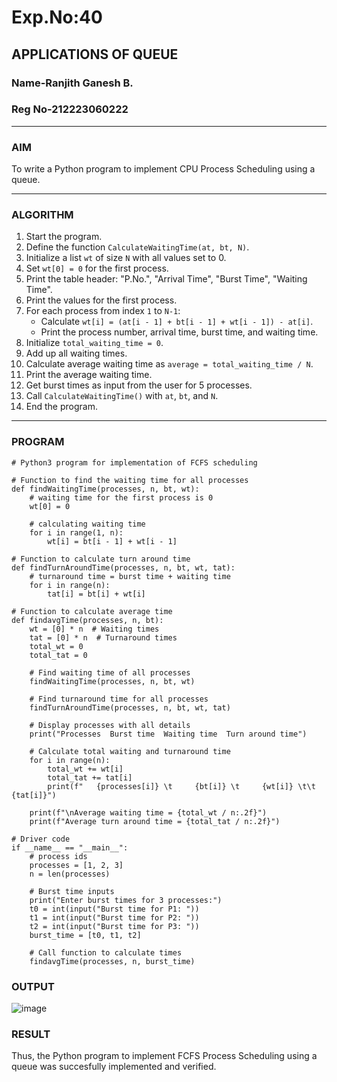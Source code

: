 # Exp.No:40  
## APPLICATIONS OF QUEUE
### Name-Ranjith Ganesh B.
### Reg No-212223060222
---

### AIM  
To write a Python program to implement CPU Process Scheduling using a queue.

---

### ALGORITHM  

1. Start the program.  
2. Define the function `CalculateWaitingTime(at, bt, N)`.  
3. Initialize a list `wt` of size `N` with all values set to 0.  
4. Set `wt[0] = 0` for the first process.  
5. Print the table header: "P.No.", "Arrival Time", "Burst Time", "Waiting Time".  
6. Print the values for the first process.  
7. For each process from index `1` to `N-1`:  
   - Calculate `wt[i] = (at[i - 1] + bt[i - 1] + wt[i - 1]) - at[i]`.  
   - Print the process number, arrival time, burst time, and waiting time.  
8. Initialize `total_waiting_time = 0`.  
9. Add up all waiting times.  
10. Calculate average waiting time as `average = total_waiting_time / N`.  
11. Print the average waiting time.  
12. Get burst times as input from the user for 5 processes.  
13. Call `CalculateWaitingTime()` with `at`, `bt`, and `N`.  
14. End the program.

---

### PROGRAM  

```
# Python3 program for implementation of FCFS scheduling

# Function to find the waiting time for all processes
def findWaitingTime(processes, n, bt, wt):
    # waiting time for the first process is 0
    wt[0] = 0

    # calculating waiting time
    for i in range(1, n):
        wt[i] = bt[i - 1] + wt[i - 1]

# Function to calculate turn around time
def findTurnAroundTime(processes, n, bt, wt, tat):
    # turnaround time = burst time + waiting time
    for i in range(n):
        tat[i] = bt[i] + wt[i]

# Function to calculate average time
def findavgTime(processes, n, bt):
    wt = [0] * n  # Waiting times
    tat = [0] * n  # Turnaround times
    total_wt = 0
    total_tat = 0

    # Find waiting time of all processes
    findWaitingTime(processes, n, bt, wt)

    # Find turnaround time for all processes
    findTurnAroundTime(processes, n, bt, wt, tat)

    # Display processes with all details
    print("Processes  Burst time  Waiting time  Turn around time")

    # Calculate total waiting and turnaround time
    for i in range(n):
        total_wt += wt[i]
        total_tat += tat[i]
        print(f"   {processes[i]} \t     {bt[i]} \t     {wt[i]} \t\t   {tat[i]}")

    print(f"\nAverage waiting time = {total_wt / n:.2f}")
    print(f"Average turn around time = {total_tat / n:.2f}")

# Driver code
if __name__ == "__main__":
    # process ids
    processes = [1, 2, 3]
    n = len(processes)

    # Burst time inputs
    print("Enter burst times for 3 processes:")
    t0 = int(input("Burst time for P1: "))
    t1 = int(input("Burst time for P2: "))
    t2 = int(input("Burst time for P3: "))
    burst_time = [t0, t1, t2]

    # Call function to calculate times
    findavgTime(processes, n, burst_time)
```

### OUTPUT
![image](https://github.com/user-attachments/assets/64d58bb6-1960-4335-9a5a-75fcc46cc086)

### RESULT
Thus, the Python program to implement FCFS Process Scheduling using a queue was succesfully implemented and verified.
